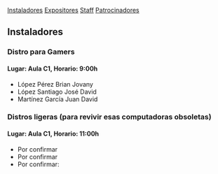 [Instaladores](./instaladores.md) [Expositores](./expositores) [Staff](./staff.md) [Patrocinadores](./patrocinadores.md)

## Instaladores

### Distro para Gamers
#### Lugar: Aula C1, Horario: 9:00h
- López Pérez Brian Jovany
- López Santiago José David
- Martínez García Juan David

### Distros ligeras (para revivir esas computadoras obsoletas)
#### Lugar: Aula C1, Horario: 11:00h
- Por confirmar
- Por confirmar
- Por confirmar:
